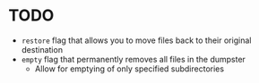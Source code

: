 # TODO
* `restore` flag that allows you to move files back to their original destination
* `empty` flag that permanently removes all files in the dumpster
  - Allow for emptying of only specified subdirectories
